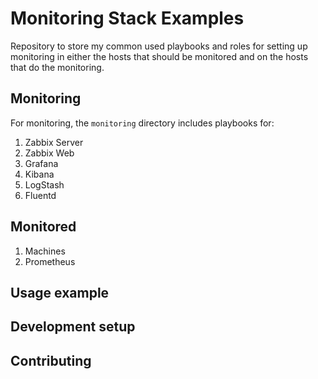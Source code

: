 # Monitoring Stack Examples

Repository to store my common used playbooks and roles for setting up
monitoring in either the hosts that should be monitored and on the
hosts that do the monitoring.

## Monitoring

For monitoring, the `monitoring` directory includes playbooks for:

1. Zabbix Server
2. Zabbix Web
3. Grafana
4. Kibana
5. LogStash
6. Fluentd

## Monitored

1. Machines
2. Prometheus

## Usage example

## Development setup

## Contributing

